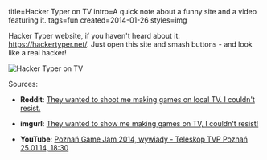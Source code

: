 title=Hacker Typer on TV
intro=A quick note about a funny site and a video featuring it.
tags=fun
created=2014-01-26
styles=img

Hacker Typer website, if you haven't heard about it: <https://hackertyper.net/>.
Just open this site and smash buttons - and look like a real hacker!

![Hacker Typer on TV](https://i.imgur.com/lz7hOlC.gif)

Sources:

* **Reddit**: [They wanted to shoot me making games on local TV. I couldn't resist.](https://old.reddit.com/r/gifs/comments/1w862f/they_wanted_to_shoot_me_making_games_on_local_tv/)

* **imgurl**: [They wanted to show me making games on TV, I couldn't resist!](https://imgur.com/lz7hOlC)

* **YouTube**: [Poznań Game Jam 2014, wywiady - Teleskop TVP Poznań 25.01.14, 18:30](https://youtu.be/xnDwChRYB6Q?t=118)
